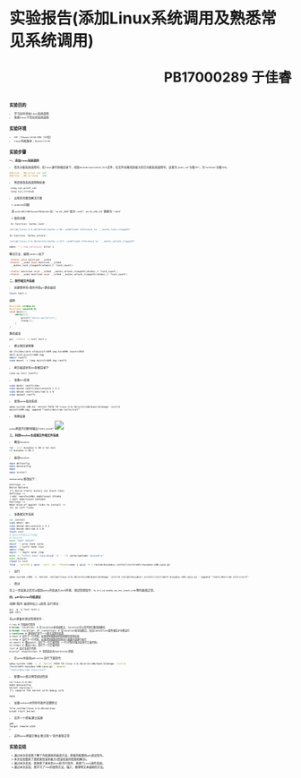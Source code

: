 # **实验报告**(添加Linux系统调用及熟悉常见系统调用) <p align = right><font size = 5>PB17000289 于佳睿</font></p>
<span style="font-size:5;font-family:华文宋体">

## **实验目的**
* 学习如何添加Linux系统调用
* 熟悉Linux下常见的系统调用
## **实验环境**
* OS：Ubuntu 14.04 i386（32位）
* Linux内核版本：Kernel 2.6.26
## **实验步骤**
**一、添加Linux系统调用**

* 首先分配系统调用号，在Linux源代码根目录下，找到include/asm/unistd_32.h文件，在文件末尾找到最大的已分配系统调用号，这里为"print_val"分配327，为"str2num"分配328。
```c
#define __NR_print_val 327
#define __NR_str2num   328
```
* 然后修改系统调用映射表
```MIPS
.long sys_print_val
.long sys_str2num 
```
* 出现的问题及解决方案
1. makefile问题

&nbsp;&nbsp;&nbsp;将 arch/x86/i386/kernel/Makefile 中, "-m elf_i386"改为"–m32", -m elf_x86_64" 替换为 "-m64"

2. 锁的问题
```Bash
 In function `mutex_lock':

/oslab/linux-2.6.26/kernel/mutex.c:92: undefined reference to `__mutex_lock_slowpath'

In function `mutex_unlock':

/oslab/linux-2.6.26/kernel/mutex.c:117: undefined reference to `__mutex_unlock_slowpath'

make: * [.tmp_vmlinux1] Error 1
```
解决方法：编辑 mutex.c如下
```c
-static void noinline __sched
+static __used void noinline __sched
 __mutex_lock_slowpath(atomic_t *lock_count);

-static noinline void __sched __mutex_unlock_slowpath(atomic_t *lock_count);
+static __used noinline void __sched __mutex_unlock_slowpath(atomic_t *lock_count);
```
**二、制作根文件系统**
* 创建简单的c程序并用gcc静态编译
```Bash
touch test.c
```
编辑
```c
#include <stdio.h>
#include <unistd.h>
void main(){
    while(1){
        printf("hello world!\n");
        sleep(2);
    }
}
```
静态编译
```Bash
gcc -static -o init test.c
```
* 建立根目录映像
```Bash
dd if=/dev/zero of=myinitrd4M.img bs=4096 count=1024
mkfs.ext3 myinitrd4M.img
mkdir rootfs
sudo mount -o loop myinitrd4M.img rootfs
```
* 拷贝编译好的init到根目录下
```Bash
sudo cp init rootfs/
```
* 准备dev目录
```Bash
sudo mkdir rootfs/dev
sudo mknod rootfs/dev/console c 5 1
sudo mknod rootfs/dev/ram b 1 0
sudo umount rootfs
```
* 使用qemu启动系统
```
qemu-system-x86_64 -kernel PATH-TO-linux-2.6.26/arch/x86/boot/bzImage -initrd
myinitrd4M.img -append “root=/dev/ram init=/init”
```
* 观察结果

qemu界面不间断地输出"hello world!"
![](捕获.PNG)

**三、利用busybox生成根文件根文件系统**
* 解压busybox
```Bash
tar -jxvf busybox-1.30.1.tar.bz2 
cd busybox-1.30.1
```
* 编译busybox
```Bash
make defconfig
make menuconfig 
make
make install
```
menuconfig 修改如下：
```
Settings –>
Build Options
[*] Build static binary（no share libs）
Settings –>
(-m32 -march=i386) Additional CFLAGS
(-m32) Additional LDFLAGS
Settings –>
What kind of applet links to install –>
(X) as soft-links
```
* 准备根文件系统
```Bash
cd _install
sudo mkdir dev
sudo mknod dev/console c 5 1
sudo mknod dev/ram b 1 0
touch init
# 在init中写入以下内容
#!/bin/sh
echo "INIT SCRIPT"
mount -t proc none /proc
mount -t sysfs none /sys
mkdir /tmp
mount -t tmpfs none /tmp
echo -e "\nThis boot took $(cut -d' ' -f1 /proc/uptime) seconds\n"
exec /bin/sh
chmod +x init
find . -print0 | cpio --null -ov --format=newc | gzip -9 > /oslab/busybox/_install/initramfs-busybox-x86.cpio.gz 
```
* 运行
```
qemu-system-i386 -s -kernel /oslab/linux-2.6.26/arch/x86/boot/bzImage -initrd /oslab/busybox/_install/initramfs-busybox-x86.cpio.gz --append "root=/dev/ram init=/init"
```
* 测试

在上一步结束之后可以看到qemu开启进入shell环境，测试常用指令：ls, ls-l, cd, mkdir, cat, mv, touch, echo等均表现正常。

**四、gdb与Qemu内核调试**

创建C程序, 编译时加上-g选项, 运行测试：
```
gcc -g -o test test.c
gdb test
```
在gdb界面中测试常用命令：
```c
r/run # 开始执行程序
b/break <location> # 在location处添加断点，location可以是代码行数或函数名
b/break <location> if <condition> # 在location处添加断点，仅当caondition条件满足才中断运行
c/continue # 继续执行到下一个断点或程序结束
n/next # 运行下一行代码，如果遇到函数调用直接跳到调用结束
s/step # 运行下一行代码，如果遇到函数调用则进入函数内部逐行执行
ni/nexti # 类似next，运行下一行汇编代码（一行c代码可能对应多行汇编代码）
si/stepi # 类似step，运行下一行汇编代码
list # 显示当前行代码
p/print <expression> # 查看表达式expression的值
```

* 在qemu中启动gdb server
运行下面指令:
```Bash
qemu-system-i386 -s -S -kernel PATH-TO-linux-2.6.26/arch/x86/boot/bzImage -initrd
/initramfs-busybox-x86.cpio.gz --append
"root=/dev/ram init=/init" 
```
* 配置linux使之携带调试信息
```
cd linux-2.6.26/
make menuconfig
kernel hacking—>
[*] compile the kernel with debug info

make
```
* 加载vmlinux中的符号表并设置断点
```
file /oslab/linux-2.6.26/vmlinux
break start_kernel
```
* 另开一个终端,建立连接
```
gdb
target remote:1234 
c
```
* 这时qemu界面已弹出
断点和“c”指令表现正常
## **实验总结**
1. 通过本次实验我了解了内核源码的编译方法，界面的配置和gdb调试指令。
2. 本次实验锻炼了我检索信息的能力(错误信息的检索和解决)。
3. 通过本次实验，我熟悉了基本的Shell命令行指令，熟悉了Linux操作系统。
4. 通过本次实验，我学习了Vim的使用方法，插入，替换等文本编辑的方法。
</span>
